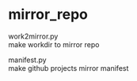 mirror_repo
===========
work2mirror.py  
	make workdir to mirror repo

manifest.py    
	make github projects mirror manifest

